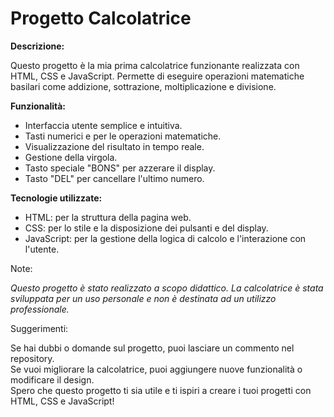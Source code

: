 # Progetto Calcolatrice

<b>Descrizione:</b>

Questo progetto è la mia prima calcolatrice funzionante realizzata con HTML, CSS e JavaScript. Permette di eseguire operazioni matematiche basilari come addizione, sottrazione, moltiplicazione e divisione.

<b>Funzionalità:</b>

- Interfaccia utente semplice e intuitiva.
- Tasti numerici e per le operazioni matematiche.
- Visualizzazione del risultato in tempo reale.
- Gestione della virgola.
- Tasto speciale "BONS" per azzerare il display.
- Tasto "DEL" per cancellare l'ultimo numero.

<b>Tecnologie utilizzate:</b>

- HTML: per la struttura della pagina web.
- CSS: per lo stile e la disposizione dei pulsanti e del display.
- JavaScript: per la gestione della logica di calcolo e l'interazione con l'utente.


Note:

<i>Questo progetto è stato realizzato a scopo didattico.
La calcolatrice è stata sviluppata per un uso personale e non è destinata ad un utilizzo professionale.</i>

Suggerimenti:

Se hai dubbi o domande sul progetto, puoi lasciare un commento nel repository.<br>
Se vuoi migliorare la calcolatrice, puoi aggiungere nuove funzionalità o modificare il design.<br>
Spero che questo progetto ti sia utile e ti ispiri a creare i tuoi progetti con HTML, CSS e JavaScript!
